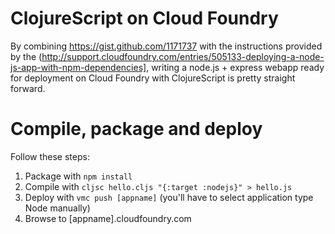 # ClojureScript on Cloud Foundry
By combining <https://gist.github.com/1171737> with the instructions provided by the (http://support.cloudfoundry.com/entries/505133-deploying-a-node-js-app-with-npm-dependencies], writing a node.js + express webapp ready for deployment on Cloud Foundry with ClojureScript is pretty straight forward.

# Compile, package and deploy
Follow these steps:
1. Package with `npm install`
2. Compile with `cljsc hello.cljs "{:target :nodejs}" > hello.js`
3. Deploy with `vmc push [appname]` (you'll have to select application type Node manually)
4. Browse to [appname].cloudfoundry.com
